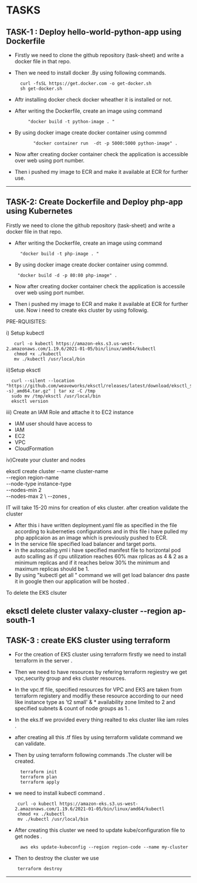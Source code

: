 # TASKS
TASK-1 : Deploy hello-world-python-app using Dockerfile
---------------------------------------------------------------
- Firstly we need to clone the github repository (task-sheet) and write a docker file in that repo.
- Then we need to install docker .By using following commands.


        curl -fsSL https://get.docker.com -o get-docker.sh
        sh get-docker.sh

- Aftr installing docker check docker wheather it is installed or not.
- After writing the Dockerfile, create an image using command
 
           "docker build -t python-image . " 
           
- By using docker image create docker container using commnd 
 
             "docker container run  -dt -p 5000:5000 python-image" .
             
- Now after creating docker container check the  application is accessible over web using port number.
- Then i pushed  my image to ECR and make it available at ECR for further use.
  
---------------------------------------------------------------------------------------------------------------------------------------------------------

TASK-2: Create Dockerfile and Deploy php-app using Kubernetes
-------------------------------------------------------------------
Firstly we need to clone the github repository (task-sheet) and write a docker file in that repo.

- After writing the Dockerfile, create an image using command 
    
        "docker build -t php-image . " 
    
-  By using docker image create docker container using commnd.
  
        "docker build -d -p 80:80 php-image" .
    
-  Now after creating docker container check the  application is accessile over web using port number.
- Then i pushed  my image to ECR and make it available at ECR for further use.
Now i need to create eks cluster by using followig.

PRE-RQUISITES:

i) Setup kubectl

       curl -o kubectl https://amazon-eks.s3.us-west-2.amazonaws.com/1.19.6/2021-01-05/bin/linux/amd64/kubectl
       chmod +x ./kubectl
       mv ./kubectl /usr/local/bin 

ii)Setup eksctl

      curl --silent --location "https://github.com/weaveworks/eksctl/releases/latest/download/eksctl_$(uname -s)_amd64.tar.gz" | tar xz -C /tmp
      sudo mv /tmp/eksctl /usr/local/bin
      eksctl version

iii) Create an IAM Role and attache it to EC2 instance

 -  IAM user should have access to
 -  IAM
 -  EC2
 -  VPC
 -  CloudFormation
   
iv)Create your cluster and nodes

eksctl create cluster --name cluster-name  \
--region region-name \
--node-type instance-type \
--nodes-min 2 \
--nodes-max 2 \ 
--zones <AZ-1>,<AZ-2>
           
 IT will take 15-20 mins for creation of eks cluster. after creation validate the cluster 
 
- After this i have written deployment.yaml file as specified in the file according to kuberneties configurations and in this file i have pulled my php applicaion as an image which is previously pushed to ECR.
- In the service file specified load balancer and target ports.
- in the autoscaling.yml i have specified manifest file to horizontal pod auto scalling as if cpu utilization reaches 60%  max rplicas as 4 & 2 as a minimum replicas and if it reaches below 30% the minimum and maximum replicas should be 1.
- By using "kubectl get all " command we will get load balancer dns paste it in google then our application will be hosted .

To delete the EKS clsuter

eksctl delete cluster valaxy-cluster --region ap-south-1
---------------------------------------------------------------------------------------------------------------------------------------------------------

TASK-3 : create EKS cluster using terraform
--------------------------------------------
- For the creation of EKS cluster using terraform firstly we need to install terraform in the server . 
- Then we need to have resources by refering terraform regiestry we get vpc,security group and eks cluster resources.

- In the vpc.tf file, specified resources  for VPC and EKS are taken from terraform registery and modifiy these resource according to our need like  instance type as 't2 small' & * availability zone limited to 2 and specified subnets & count of node groups as 1 .
- In the eks.tf we provided every thing realted to eks cluster like iam roles .
- after creating all this  .tf files by using terraform validate command we can validate.
- Then by using terraform following commands .The cluster will be created.
        
        terraform init
        terraform plan 
        terraform apply  
        
- we need to install kubectl command .
        
       curl -o kubectl https://amazon-eks.s3.us-west-2.amazonaws.com/1.19.6/2021-01-05/bin/linux/amd64/kubectl
       chmod +x ./kubectl
       mv ./kubectl /usr/local/bin 

        
- After creating this cluster we need to update kube/configuration file to get nodes .
        
        aws eks update-kubeconfig --region region-code --name my-cluster
 - Then to destroy the cluster we use 
        
        terraform destroy
--------------------------------------------------------------------------------------------------------------------------------------------------------- 
